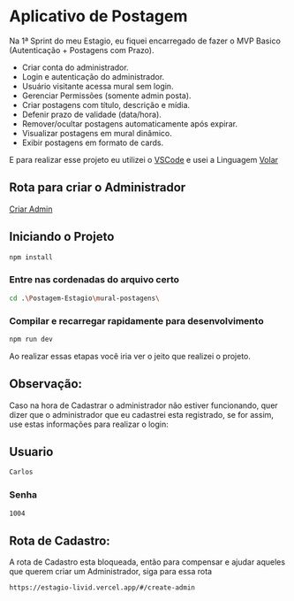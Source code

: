 # Aplicativo de Postagem

Na 1ª Sprint do meu Estagio, eu fiquei encarregado de fazer o MVP Basico (Autenticação + Postagens com Prazo).
- Criar conta do administrador.
- Login e autenticação do administrador.
- Usuário visitante acessa mural sem login.
- Gerenciar Permissões (somente admin posta).
- Criar postagens com título, descrição e mídia.
- Defenir prazo de validade (data/hora).
- Remover/ocultar postagens automaticamente após expirar.
- Visualizar postagens em mural dinâmico.
- Exibir postagens em formato de cards.

E para realizar esse projeto eu utilizei o [VSCode](https://code.visualstudio.com/) e usei a Linguagem [Volar](https://marketplace.visualstudio.com/items?itemName=Vue.volar)

## Rota para criar o Administrador

[Criar Admin](https://estagio-livid.vercel.app/#/create-admin)

## Iniciando o Projeto

```sh
npm install
```

### Entre nas cordenadas do arquivo certo

```sh
cd .\Postagem-Estagio\mural-postagens\ 
```

### Compilar e recarregar rapidamente para desenvolvimento

```sh
npm run dev
```

Ao realizar essas etapas você iria ver o jeito que realizei o projeto.

## Observação:
Caso na hora de Cadastrar o administrador não estiver funcionando, quer dizer que o administrador que eu cadastrei esta registrado, se for assim, use estas informações para realizar o login:

## Usuario

```sh
Carlos
```

### Senha

```sh
1004
```

## Rota de Cadastro:
A rota de Cadastro esta bloqueada, então para compensar e ajudar aqueles que querem criar um Administrador, siga para essa rota

```sh
https://estagio-livid.vercel.app/#/create-admin
```


